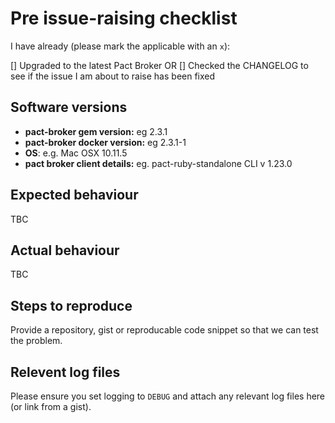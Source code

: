 # Pre issue-raising checklist

I have already (please mark the applicable with an `x`):

[] Upgraded to the latest Pact Broker 
  OR
[] Checked the CHANGELOG to see if the issue I am about to raise has been fixed

## Software versions

* **pact-broker gem version:** eg 2.3.1
* **pact-broker docker version:** eg 2.3.1-1
* **OS**: e.g. Mac OSX 10.11.5
* **pact broker client details:** eg. pact-ruby-standalone CLI v 1.23.0

## Expected behaviour

TBC

## Actual behaviour

TBC

## Steps to reproduce

Provide a repository, gist or reproducable code snippet so that we can test the problem.

## Relevent log files

Please ensure you set logging to `DEBUG` and attach any relevant log files here (or link from a gist).
